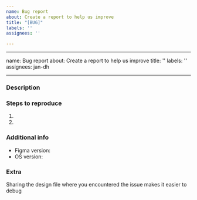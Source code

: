 ```yaml
---
name: Bug report
about: Create a report to help us improve
title: "[BUG]"
labels: ''
assignees: ''

---
```


---
name: Bug report
about: Create a report to help us improve
title: ''
labels: ''
assignees: jan-dh

---

### Description


### Steps to reproduce
1.
2.

### Additional info
- Figma version:
- OS version:

### Extra
Sharing the design file where you encountered the issue makes it easier to debug
